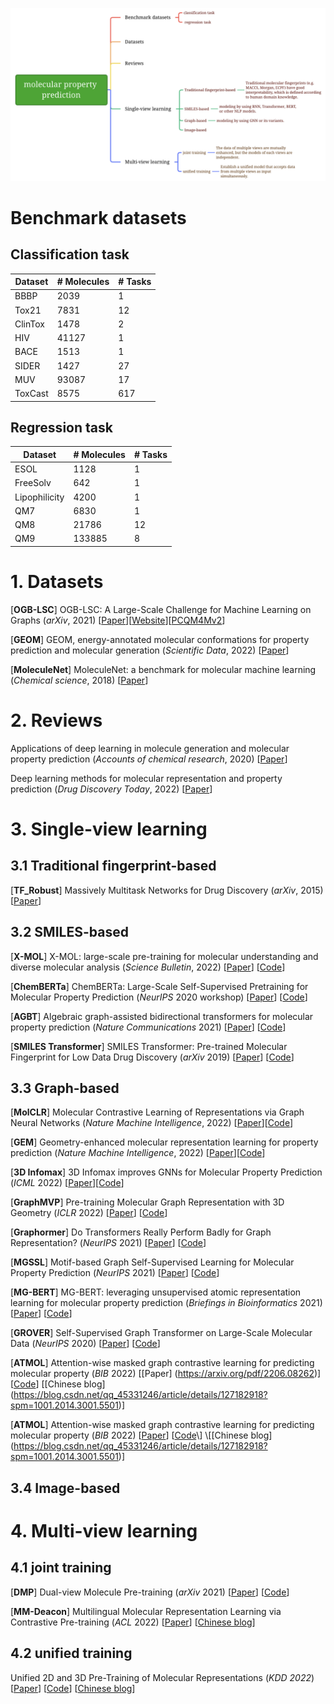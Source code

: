 ![Alt](./mindmap-mpp.png)



# Benchmark datasets

## Classification task

| Dataset | # Molecules | # Tasks |
| ------- | ----------- | ------- |
| BBBP    | 2039        | 1       |
| Tox21   | 7831        | 12      |
| ClinTox | 1478        | 2       |
| HIV     | 41127       | 1       |
| BACE    | 1513        | 1       |
| SIDER   | 1427        | 27      |
| MUV     | 93087       | 17      |
| ToxCast | 8575        | 617     |

## Regression task

| Dataset       | # Molecules | # Tasks |
| ------------- | ----------- | ------- |
| ESOL          | 1128        | 1       |
| FreeSolv      | 642         | 1       |
| Lipophilicity | 4200        | 1       |
| QM7           | 6830        | 1       |
| QM8           | 21786       | 12      |
| QM9           | 133885      | 8       |



# 1. Datasets

[**OGB-LSC**] OGB-LSC: A Large-Scale Challenge for Machine Learning on Graphs (*arXiv*, 2021) \[[Paper](https://arxiv.org/abs/2103.09430)]\[[Website](https://ogb.stanford.edu/docs/lsc/)]\[[PCQM4Mv2](https://ogb.stanford.edu/docs/lsc/pcqm4mv2/#dataset)]

[**GEOM**] GEOM, energy-annotated molecular conformations for property prediction and molecular generation (*Scientific Data*, 2022) \[[Paper](https://www.nature.com/articles/s41597-022-01288-4)]

[**MoleculeNet**] MoleculeNet: a benchmark for molecular machine learning (*Chemical science*, 2018) \[[Paper](https://pubs.rsc.org/en/content/articlehtml/2018/sc/c7sc02664a)]



# 2. Reviews

Applications of deep learning in molecule generation and molecular property prediction (*Accounts of chemical research*, 2020) \[[Paper](https://pubs.acs.org/doi/full/10.1021/acs.accounts.0c00699?casa_token=He80jSXBH1EAAAAA%3AIS84emvMhUFXx4Q-Klpfi1WxJBWDL_4UvzqnmjeOCSrO9mWxcFRLzdaSZ0Y4iLm3A4IqQFKT1bAyCo7O)]

Deep learning methods for molecular representation and property prediction (*Drug Discovery Today*, 2022) \[[Paper](https://www.sciencedirect.com/science/article/abs/pii/S135964462200366X?via%3Dihub)]



# 3. Single-view learning

## 3.1 Traditional fingerprint-based

[**TF_Robust**] Massively Multitask Networks for Drug Discovery (*arXiv*, 2015) \[[Paper](https://arxiv.org/abs/1502.02072)]



## 3.2 SMILES-based

[**X-MOL**] X-MOL: large-scale pre-training for molecular understanding and diverse molecular analysis (*Science Bulletin*, 2022) \[[Paper](https://www.sciencedirect.com/science/article/pii/S2095927322000445)] \[[Code](https://github.com/bm2-lab/X-MOL)\]

[**ChemBERTa**] ChemBERTa: Large-Scale Self-Supervised Pretraining for Molecular Property Prediction (*NeurIPS* 2020 workshop) \[[Paper](https://arxiv.org/abs/2010.09885)] \[[Code](https://github.com/HyunSeobKim/CHEM-BERT)\]

[**AGBT**] Algebraic graph-assisted bidirectional transformers for molecular property prediction (*Nature Communications* 2021) \[[Paper](https://proceedings.neurips.cc/paper/2020/hash/94aef38441efa3380a3bed3faf1f9d5d-Abstract.html)] \[[Code](https://github.com/ChenDdon/AGBTcode)\]

[**SMILES Transformer**] SMILES Transformer: Pre-trained Molecular Fingerprint for Low Data Drug Discovery (*arXiv* 2019) \[[Paper](https://arxiv.org/abs/1911.04738)] \[[Code](https://github.com/DSPsleeporg/smiles-transformer)\]



## 3.3 Graph-based

[**MolCLR**] Molecular Contrastive Learning of Representations via Graph Neural Networks (*Nature Machine Intelligence*, 2022) [[Paper](https://www.nature.com/articles/s42256-022-00447-x)]\[[Code](https://github.com/yuyangw/MolCLR)]

[**GEM**] Geometry-enhanced molecular representation learning for property prediction (*Nature Machine Intelligence*, 2022) [[Paper](https://www.nature.com/articles/s42256-021-00438-4)]\[[Code](https://github.com/PaddlePaddle/PaddleHelix/tree/dev/apps/pretrained_compound/ChemRL/GEM)]

[**3D Infomax**] 3D Infomax improves GNNs for Molecular Property Prediction (*ICML* 2022) [[Paper](https://proceedings.mlr.press/v162/stark22a.html)]\[[Code](https://github.com/hannesstark/3dinfomax)]

[**GraphMVP**] Pre-training Molecular Graph Representation with 3D Geometry (*ICLR* 2022) \[[Paper](https://openreview.net/forum?id=xQUe1pOKPam)] \[[Code](https://github.com/chao1224/GraphMVP)\]

[**Graphormer**] Do Transformers Really Perform Badly for Graph Representation? (*NeurIPS* 2021) \[[Paper](https://proceedings.neurips.cc/paper/2021/hash/f1c1592588411002af340cbaedd6fc33-Abstract.html)] \[[Code](https://github.com/microsoft/Graphormer)\]

[**MGSSL**] Motif-based Graph Self-Supervised Learning for Molecular Property Prediction (*NeurIPS* 2021) \[[Paper](https://proceedings.neurips.cc/paper/2021/hash/85267d349a5e647ff0a9edcb5ffd1e02-Abstract.html)] \[[Code](https://github.com/zaixizhang/MGSSL)\]

[**MG-BERT**] MG-BERT: leveraging unsupervised atomic representation learning for molecular property prediction (*Briefings in Bioinformatics* 2021) \[[Paper](https://academic.oup.com/bib/article/22/6/bbab152/6265201)] \[[Code](https://github.com/zhang-xuan1314/Molecular-graph-BERT)\]

[**GROVER**] Self-Supervised Graph Transformer on Large-Scale Molecular Data (*NeurIPS* 2020) \[[Paper](https://proceedings.neurips.cc/paper/2020/hash/94aef38441efa3380a3bed3faf1f9d5d-Abstract.html)] \[[Code](https://github.com/tencent-ailab/grover)\]

[**ATMOL**] Attention-wise masked graph contrastive learning for predicting molecular property (*BIB* 2022) \[[Paper] (https://arxiv.org/pdf/2206.08262)] \[[Code](https://github.com/moen-hyb/ATMOL)\] \[[Chinese blog] (https://blog.csdn.net/qq_45331246/article/details/127182918?spm=1001.2014.3001.5501)]

[**ATMOL**] Attention-wise masked graph contrastive learning for predicting molecular property (*BIB* 2022) \[[Paper](https://arxiv.org/pdf/2206.08262)] \[[Code]([https://github.com/tencent-ailab/grover](https://github.com/moen-hyb/ATMOL))\] \[[Chinese blog] (https://blog.csdn.net/qq_45331246/article/details/127182918?spm=1001.2014.3001.5501)]



## 3.4 Image-based





# 4. Multi-view learning

## 4.1 joint training

[**DMP**] Dual-view Molecule Pre-training (*arXiv* 2021) \[[Paper](https://arxiv.org/abs/2106.10234)] \[[Code](https://github.com/microsoft/DVMP)\]

[**MM-Deacon**] Multilingual Molecular Representation Learning via Contrastive Pre-training (*ACL* 2022) \[[Paper](https://arxiv.org/abs/2109.08830)] \[[Chinese blog](https://blog.csdn.net/qq_45331246/article/details/127193173?spm=1001.2014.3001.5501)]



## 4.2 unified training

Unified 2D and 3D Pre-Training of Molecular Representations (*KDD 2022*) \[[Paper](https://arxiv.org/abs/2207.08806)] \[[Code](https://github.com/teslacool/UnifiedMolPretrain)\] \[[Chinese blog](https://zhuanlan.zhihu.com/p/544133918)]



